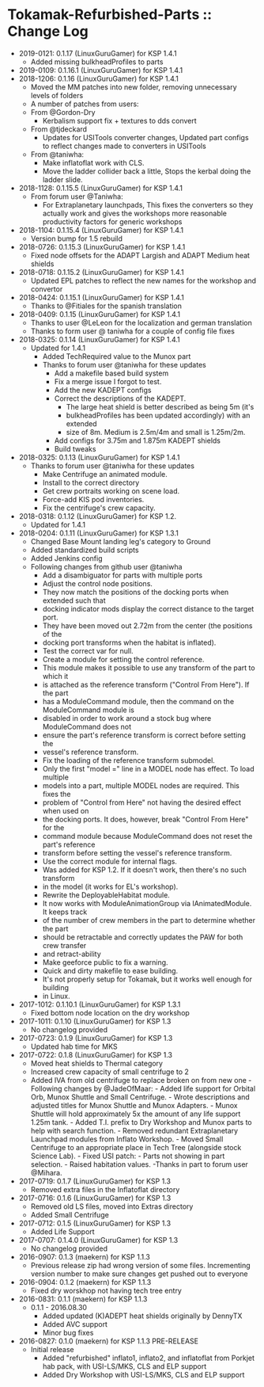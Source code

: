 # Tokamak-Refurbished-Parts :: Change Log

* 2019-0121: 0.1.17 (LinuxGuruGamer) for KSP 1.4.1
	+ Added missing bulkheadProfiles to parts
* 2019-0109: 0.1.16.1 (LinuxGuruGamer) for KSP 1.4.1
* 2018-1206: 0.1.16 (LinuxGuruGamer) for KSP 1.4.1
	+ Moved the MM patches into new folder, removing unnecessary levels of folders
	+ A number of patches from users:
	+ From @Gordon-Dry
		- Kerbalism support fix + textures to dds convert
	+ From @tjdeckard
		- Updates for USITools converter changes, Updated part configs to reflect changes made to converters in USITools
	+ From @taniwha:
		- Make inflatoflat work with CLS.
		- Move the ladder collider back a little, Stops the kerbal doing the ladder slide.
* 2018-1128: 0.1.15.5 (LinuxGuruGamer) for KSP 1.4.1
	+ From forum user @Taniwha:
		- For Extraplanetary launchpads, This fixes the converters so they actually work and gives the workshops more reasonable productivity factors for generic workshops
* 2018-1104: 0.1.15.4 (LinuxGuruGamer) for KSP 1.4.1
	+ Version bump for 1.5 rebuild
* 2018-0726: 0.1.15.3 (LinuxGuruGamer) for KSP 1.4.1
	+ Fixed node offsets for the ADAPT Largish and ADAPT Medium heat shields
* 2018-0718: 0.1.15.2 (LinuxGuruGamer) for KSP 1.4.1
	+ Updated EPL patches to reflect the new names for the workshop and convertor
* 2018-0424: 0.1.15.1 (LinuxGuruGamer) for KSP 1.4.1
	+ Thanks to @Fitiales for the spanish translation
* 2018-0409: 0.1.15 (LinuxGuruGamer) for KSP 1.4.1
	+ Thanks to user @LeLeon for the localization and german translation
	+ Thanks to form user @ taniwha for a couple of config file fixes
* 2018-0325: 0.1.14 (LinuxGuruGamer) for KSP 1.4.1
	+ Updated for 1.4.1
		- Added TechRequired value to the Munox part
		- Thanks to forum user @taniwha for these updates
			- Add a makefile based build system
			- Fix a merge issue I forgot to test.
			- Add the new KADEPT configs
			- Correct the descriptions of the KADEPT.
				- The large heat shield is better described as being 5m (it's
				- bulkheadProfiles has been updated accordingly) with an extended
				- size of 8m. Medium is 2.5m/4m and small is 1.25m/2m.
			- Add configs for 3.75m and 1.875m KADEPT shields
			- Build tweaks
* 2018-0325: 0.1.13 (LinuxGuruGamer) for KSP 1.4.1
	+ Thanks to forum user @taniwha for these updates
		- Make Centrifuge an animated module.
		- Install to the correct directory
		- Get crew portraits working on scene load.
		- Force-add KIS pod inventories.
		- Fix the centrifuge's crew capacity.
* 2018-0318: 0.1.12 (LinuxGuruGamer) for KSP 1.2.
	+ Updated for 1.4.1
* 2018-0204: 0.1.11 (LinuxGuruGamer) for KSP 1.3.1
	+ Changed Base Mount landing leg's category to Ground
	+ Added standardized build scripts
	+ Added Jenkins config
	+ Following changes from github user @taniwha
		- Add a disambiguator for parts with multiple ports
		- Adjust the control node positions.
		- They now match the positions of the docking ports when extended such that
		- docking indicator mods display the correct distance to the target port.
		- They have been moved out 2.72m from the center (the positions of the
		- docking port transforms when the habitat is inflated).
		- Test the correct var for null.
		- Create a module for setting the control reference.
		- This module makes it possible to use any transform of the part to which it
		- is attached as the reference transform ("Control From Here"). If the part
		- has a ModuleCommand module, then the command on the ModuleCommand module is
		- disabled in order to work around a stock bug where ModuleCommand does not
		- ensure the part's reference transform is correct before setting the
		- vessel's reference transform.
		- Fix the loading of the reference transform submodel.
		- Only the first "model =" line in a MODEL node has effect. To load multiple
		- models into a part, multiple MODEL nodes are required. This fixes the
		- problem of "Control from Here" not having the desired effect when used on
		- the docking ports. It does, however, break "Control From Here" for the
		- command module because ModuleCommand does not reset the part's reference
		- transform before setting the vessel's reference transform.
		- Use the correct module for internal flags.
		- Was added for KSP 1.2. If it doesn't work, then there's no such transform
		- in the model (it works for EL's workshop).
		- Rewrite the DeployableHabitat module.
		- It now works with ModuleAnimationGroup via IAnimatedModule. It keeps track
		- of the number of crew members in the part to determine whether the part
		- should be retractable and correctly updates the PAW for both crew transfer
		- and retract-ability
		- Make geeforce public to fix a warning.
		- Quick and dirty makefile to ease building.
		- It's not properly setup for Tokamak, but it works well enough for building
		- in Linux.
* 2017-1012: 0.1.10.1 (LinuxGuruGamer) for KSP 1.3.1
	+ Fixed bottom node location on the dry workshop
* 2017-1011: 0.1.10 (LinuxGuruGamer) for KSP 1.3
	+ No changelog provided
* 2017-0723: 0.1.9 (LinuxGuruGamer) for KSP 1.3
	+ Updated hab time for MKS
* 2017-0722: 0.1.8 (LinuxGuruGamer) for KSP 1.3
	+ Moved heat shields to Thermal category
	+ Increased crew capacity of small centrifuge to 2
	+ Added IVA from old centrifuge to replace broken on from new one
			- Following changes by @JadeOfMaar:
				- Added life support for Orbital Orb, Munox Shuttle and Small Centrifuge.
				- Wrote descriptions and adjusted titles for Munox Shuttle and Munox Adapters.
				- Munox Shuttle will hold approximately 5x the amount of any life support 1.25m tank.
				- Added T.I. prefix to Dry Workshop and Munox parts to help with search function.
				- Removed redundant Extraplanetary Launchpad modules from Inflato Workshop.
				- Moved Small Centrifuge to an appropriate place in Tech Tree (alongside stock Science Lab).
				- Fixed USI patch:
				- Parts not showing in part selection.
				- Raised habitation values. -Thanks in part to forum user @Mihara.
* 2017-0719: 0.1.7 (LinuxGuruGamer) for KSP 1.3
	+ Removed extra files in the Inflatoflat directory
* 2017-0716: 0.1.6 (LinuxGuruGamer) for KSP 1.3
	+ Removed old LS files, moved into Extras directory
	+ Added Small Centrifuge
* 2017-0712: 0.1.5 (LinuxGuruGamer) for KSP 1.3
	+ Added Life Support
* 2017-0707: 0.1.4.0 (LinuxGuruGamer) for KSP 1.3
	+ No changelog provided
* 2016-0907: 0.1.3 (maekern) for KSP 1.1.3
	+ Previous release zip had wrong version of some files. Incrementing version number to make sure changes get pushed out to everyone
* 2016-0904: 0.1.2 (maekern) for KSP 1.1.3
	+ Fixed dry worskhop not having tech tree entry
* 2016-0831: 0.1.1 (maekern) for KSP 1.1.3
	+ 0.1.1 - 2016.08.30
		- Added updated (K)ADEPT heat shields originally by DennyTX
		- Added AVC support
		- Minor bug fixes
* 2016-0827: 0.1.0 (maekern) for KSP 1.1.3 PRE-RELEASE
	+ Initial release
		- Added "refurbished" inflato1, inflato2, and inflatoflat from Porkjet hab pack, with USI-LS/MKS, CLS and ELP support
		- Added Dry Workshop with USI-LS/MKS, CLS and ELP support
